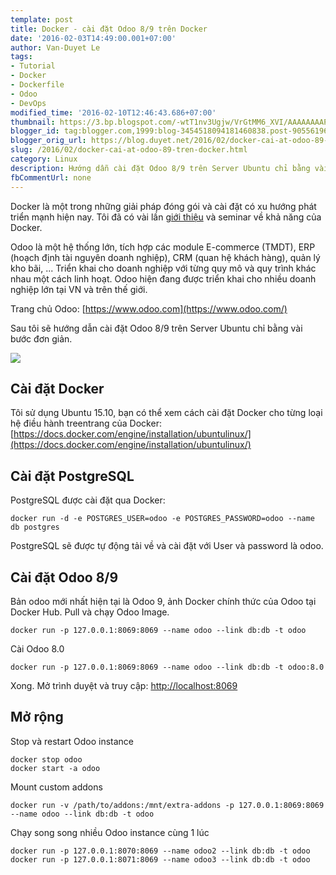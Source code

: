 ```yaml
---
template: post
title: Docker - cài đặt Odoo 8/9 trên Docker
date: '2016-02-03T14:49:00.001+07:00'
author: Van-Duyet Le
tags:
- Tutorial
- Docker
- Dockerfile
- Odoo
- DevOps
modified_time: '2016-02-10T12:46:43.686+07:00'
thumbnail: https://3.bp.blogspot.com/-wtT1nv3Ugjw/VrGtMM6_XVI/AAAAAAAAPC8/l7qi3IkqGCg/s1600/odoo-docker-big-_495x160.jpg
blogger_id: tag:blogger.com,1999:blog-3454518094181460838.post-9055619614904735005
blogger_orig_url: https://blog.duyet.net/2016/02/docker-cai-at-odoo-89-tren-docker.html
slug: /2016/02/docker-cai-at-odoo-89-tren-docker.html
category: Linux
description: Hướng dẫn cài đặt Odoo 8/9 trên Server Ubuntu chỉ bằng vài bước đơn giản
fbCommentUrl: none
---
```


Docker là một trong những giải pháp đóng gói và cài đặt có xu hướng phát triển mạnh hiện nay. Tôi đã có vài lần [giới thiệu](https://blog.duyet.net/2015/12/docker-la-gi-co-ban-ve-docker.html) và seminar về khả năng của Docker.

Odoo là một hệ thống lớn, tích hợp các module E-commerce (TMDT), ERP (hoạch định tài nguyên doanh nghiệp), CRM (quan hệ khách hàng), quản lý kho bãi, ... Triển khai cho doanh nghiệp với từng quy mô và quy trình khác nhau một cách linh hoạt. Odoo hiện đang được triển khai cho nhiều doanh nghiệp lớn tại VN và trên thế giới.

Trang chủ Odoo: [https://www.odoo.com](https://www.odoo.com/)

Sau tôi sẽ hướng dẫn cài đặt Odoo 8/9 trên Server Ubuntu chỉ bằng vài bước đơn giản.

![](https://3.bp.blogspot.com/-wtT1nv3Ugjw/VrGtMM6_XVI/AAAAAAAAPC8/l7qi3IkqGCg/s1600/odoo-docker-big-_495x160.jpg)

## Cài đặt Docker  

Tôi sử dụng Ubuntu 15.10, bạn có thể xem cách cài đặt Docker cho từng loại hệ điều hành treentrang của Docker: [https://docs.docker.com/engine/installation/ubuntulinux/](https://docs.docker.com/engine/installation/ubuntulinux/)

## Cài đặt PostgreSQL ##

PostgreSQL được cài đặt qua Docker:

```
docker run -d -e POSTGRES_USER=odoo -e POSTGRES_PASSWORD=odoo --name db postgres
```

PostgreSQL sẽ được tự động tải về và cài đặt với User và password là odoo.

## Cài đặt Odoo 8/9  ##
Bản odoo mới nhất hiện tại là Odoo 9, ảnh Docker chính thức của Odoo tại Docker Hub. Pull và chạy Odoo Image.

```
docker run -p 127.0.0.1:8069:8069 --name odoo --link db:db -t odoo
```

Cài Odoo 8.0

```
docker run -p 127.0.0.1:8069:8069 --name odoo --link db:db -t odoo:8.0
```

Xong. Mở trình duyệt và truy cập: [http://localhost:8069](http://localhost:8069/)

## Mở rộng ##
Stop và restart Odoo instance

```
docker stop odoo
docker start -a odoo
```

Mount custom addons

```
docker run -v /path/to/addons:/mnt/extra-addons -p 127.0.0.1:8069:8069 --name odoo --link db:db -t odoo

```

Chạy song song nhiều Odoo instance cùng 1 lúc

```
docker run -p 127.0.0.1:8070:8069 --name odoo2 --link db:db -t odoo
docker run -p 127.0.0.1:8071:8069 --name odoo3 --link db:db -t odoo

```
